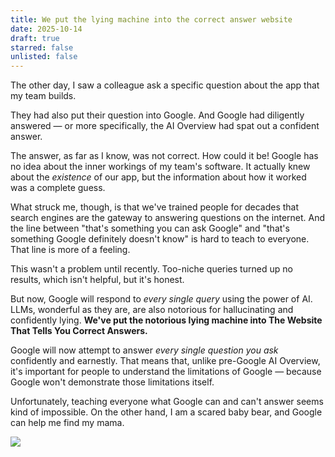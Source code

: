 ```yaml
---
title: We put the lying machine into the correct answer website
date: 2025-10-14
draft: true
starred: false
unlisted: false
---
```

The other day, I saw a colleague ask a specific question about the app that my team builds.

They had also put their question into Google. And Google had diligently answered — or more specifically, the AI Overview had spat out a confident answer.

The answer, as far as I know, was not correct. How could it be! Google has no idea about the inner workings of my team's software. It actually knew about the *existence* of our app, but the information about how it worked was a complete guess.

What struck me, though, is that we've trained people for decades that search engines are the gateway to answering questions on the internet. And the line between "that's something you can ask Google" and "that's something Google definitely doesn't know" is hard to teach to everyone. That line is more of a feeling.

This wasn't a problem until recently. Too-niche queries turned up no results, which isn't helpful, but it's honest.

But now, Google will respond to *every single query* using the power of AI. LLMs, wonderful as they are, are also notorious for hallucinating and confidently lying. **We've put the notorious lying machine into The Website That Tells You Correct Answers.**

Google will now attempt to answer *every single question you ask* confidently and earnestly. That means that, unlike pre-Google AI Overview, it's important for people to understand the limitations of Google — because Google won't demonstrate those limitations itself.

Unfortunately, teaching everyone what Google can and can't answer seems kind of impossible. On the other hand, I am a scared baby bear, and Google can help me find my mama.

![](/posts/lying-machine/2025-10-14%20at%2022.01.19@2x.png)
